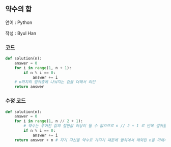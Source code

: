 ## 약수의 합

언어 : Python

작성 : Byul Han

### 코드

```python
def solution(n):
    answer = 0
    for i in range(1, n + 1):
        if n % i == 0:
            answer += i
    # n까지의 범위중에 나눠지는 값을 더해서 리턴
    return answer
```

### 수정 코드

```python
def solution(n):
    answer = 0
    for i in range(1, n // 2 + 1): 
        # 약수는 주어진 값의 절반값 이상이 될 수 없으므로 n // 2 + 1 로 반복 범위를 줄임
        if n % i == 0:
            answer += i
    return answer + n # 자기 자신을 약수로 가지기 때문에 범위에서 제외된 n을 더해서 리턴
```

